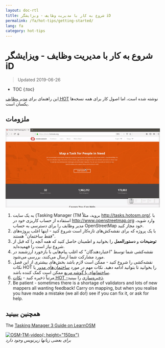 ```yaml
---
layout: doc-rtl
title: شروع به کار با مدیریت وظایف - ویزایشگر iD
permalink: /fa/hot-tips/getting-started/
lang: fa
category: hot-tips
---
```


شروع به کار با مدیریت وظایف - ویزایشگر iD
============

> Updated 2019-06-26  

- TOC
{:toc}

این راهنمای برای [مدیر وظایف HOT](http://tasks.hotosm.org/) نوشته شده است، اما اصول کار برای همه نسخه‌ها یکسان است.  

ملزومات
--------------

![TM Start][]


1. به یک سایت (Tasking Manager (TM بروید، مثلاْ <http://tasks.hotosm.org/>. با استفاده از حساب کاربزی خود در <http://www.openstreetmap.org> وارد شوید، مدیر وظایف را برای دسترسی به حساب OpenStreetMap خود مجاز کنید.  
2. با یک پروژه که برای نقشه‌کش‌های تازه‌کار است شروع کنید - اینها اغلب پروژه‌های "فقط ساختمان" هستند.  
3. **توضیحات** و **دستورالعمل** را بخوانید و اطمینان حاصل کنید که همه آنچه را که قبل از شروع نیاز است را فهمیده‌اید. 
4. نقشه‌کشی شما توسط "اعتباردهندگان" که اغلب پیام‌هایی با بازخورد ارزشمند در مورد مشارکت شما ارسال می‌کنند، بررسی می‌شود.  
5. نقشه‌کشی را شروع کنید - ممکن است لازم باشد بخش‌های بیشتری از این فصل نکات HOT را بخوانید تا بتوانید ادامه دهید. نکات مهم در مورد [ساختمان‌های مدور](/fa/hot-tips/tracing-round-buildings/) یا [ساختمانهای با گوشه مربع](/fa/hot-tips/tracing-rectangular-buildings/) ممکن است کمک کننده باشد.  
6. مرتباْ ذخیره کنید - [نکات HOT -ذخیره‌سازی](/fa/hot-tips/saving/) را ببینید.  
7.  Be patient - sometimes there is a shortage of validators and lots of new mappers all wanting feedback! Carry on mapping, but when you realise you have made a mistake (we all do!) see if you can fix it, or ask for help.  



همچنین ببینید  
---------

The [Tasking Manager 3 Guide on LearnOSM](/en/coordination/tasking-manager3/)  

[![OSM-TM-video]{: height="150px"}](https://www.youtube.com/watch?v=_feTGQXLf_M&list=PLb9506_-6FMHZ3nwn9heri3xjQKrSq1hN&index=9 "Humanitarian OpenStreetMap Team - Tasking Manager Tutorial Videos")  
*برای بعضی زبانها زیرنویس وجود دارد*  


[TM Start]:/images/hot-tips/tm_start.gif "Tasking Manager selecting a square and loading into the iD editor"
[keymon]:/images/hot-tips/keymon.png
[OSM-TM-video]: /images/hot-tips/OSM-TM-video.png "Humanitarian OpenStreetMap Team - Tasking Manager Tutorial Videos"